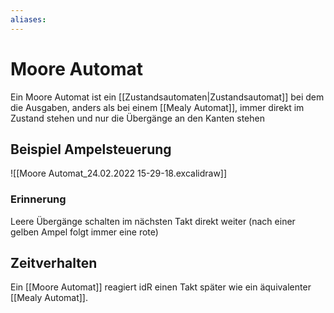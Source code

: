 ```yaml
---
aliases: 
---
```

# Moore Automat
Ein Moore Automat ist ein [[Zustandsautomaten|Zustandsautomat]] bei dem die Ausgaben, anders als bei einem [[Mealy Automat]], immer direkt im Zustand stehen und nur die Übergänge an den Kanten stehen
## Beispiel Ampelsteuerung
![[Moore Automat_24.02.2022 15-29-18.excalidraw]]

### Erinnerung
Leere Übergänge schalten im nächsten Takt direkt weiter (nach einer gelben Ampel folgt immer eine rote)
## Zeitverhalten
Ein [[Moore Automat]] reagiert idR einen Takt später wie ein äquivalenter [[Mealy Automat]].
